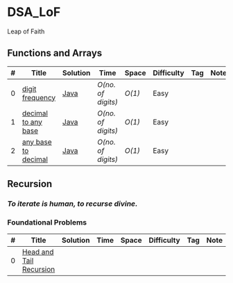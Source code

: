 # DSA_LoF
Leap of Faith

## Functions and Arrays
|  #  | Title           |  Solution       |  Time           | Space           | Difficulty    | Tag          | Note| 
|-----|---------------- | --------------- | --------------- | --------------- | ------------- |--------------|-----|
0 | [digit frequency](./Functions%20and%20Arrays/digitFrequency.txt) | [Java](./Functions%20and%20Arrays/digitFrequency.java)    | _O(no. of digits)_       |  _O(1)_        | Easy         |||
1 | [decimal to any base](./Functions%20and%20Arrays/decimalToAnyBase.txt) | [Java](./Functions%20and%20Arrays/decimalToAnyBase.java)    | _O(no. of digits)_       |  _O(1)_        | Easy         |||
2 | [any base to decimal](./Functions%20and%20Arrays/anybaseToDecimal.txt) | [Java](./Functions%20and%20Arrays/anybaseToDecimal.java)    | _O(no. of digits)_       |  _O(1)_        | Easy         |||



## Recursion
### ___To iterate is human, to recurse divine.___

### Foundational Problems
|  #  | Title           |  Solution       |  Time           | Space           | Difficulty    | Tag          | Note| 
|-----|---------------- | --------------- | --------------- | --------------- | ------------- |--------------|-----|
0 | [Head and Tail Recursion]() | []()    |      |        |        |||
